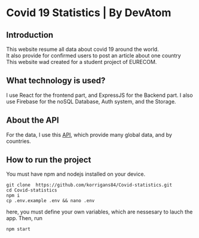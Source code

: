 # Covid 19 Statistics | By DevAtom

## Introduction
This website resume all data about covid 19 around the world.  
It also provide for confirmed users to post an article about one country  
This website wad created for a student project of EURECOM.  

## What technology is used?

I use React for the frontend part, and ExpressJS for the Backend part. 
I also use Firebase for the noSQL Database, Auth system, and the Storage.

## About the API 
For the data, I use this [API](https://documenter.getpostman.com/view/10808728/SzS8rjbc#00030720-fae3-4c72-8aea-ad01ba17adf8), which provide many global data, and by countries.


## How to run the project
You must have npm and nodejs installed on your device. 
```
git clone  https://github.com/korrigans84/Covid-statistics.git
cd Covid-statistics    
npm i 
cp .env.example .env && nano .env 
 ```
here, you must define your own variables, which are nessesary to lauch the app. Then, run

```
npm start
```
